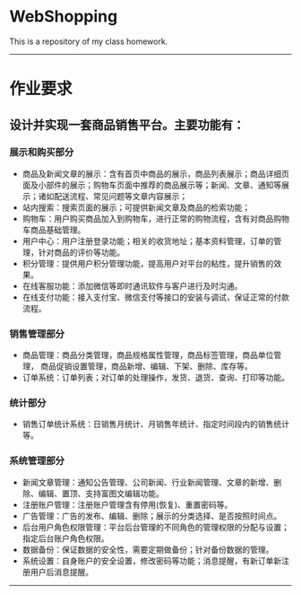 # WebShopping
This is a repository of my class homework.

***
# 作业要求
## 设计并实现一套商品销售平台。主要功能有：
### 展示和购买部分
- 商品及新闻文章的展示：含有首页中商品的展示，商品列表展示；商品详细页面及小部件的展示；购物车页面中推荐的商品展示等；新闻、文章、通知等展示；诸如配送流程、常见问题等文章内容展示；
- 站内搜索：搜索页面的展示；可提供新闻文章及商品的检索功能；
- 购物车：用户购买商品加入到购物车，进行正常的购物流程，含有对商品购物车商品基础管理。
- 用户中心：用户注册登录功能；相关的收货地址；基本资料管理，订单的管理，针对商品的评价等功能。
- 积分管理：提供用户积分管理功能，提高用户对平台的粘性，提升销售的效果。
- 在线客服功能：添加微信等即时通讯软件与客户进行及时沟通。
- 在线支付功能：接入支付宝、微信支付等接口的安装与调试，保证正常的付款流程。
### 销售管理部分
+ 商品管理：商品分类管理，商品规格属性管理，商品标签管理，商品单位管理， 商品促销设置管理，商品新增、编辑、下架、删除、库存等。
+ 订单系统：订单列表；对订单的处理操作，发货、退货、查询、打印等功能。
### 统计部分
- 销售订单统计系统：日销售月统计、月销售年统计、指定时间段内的销售统计等。
### 系统管理部分
+ 新闻文章管理：通知公告管理、公司新闻、行业新闻管理、文章的新增、删除、编辑、置顶、支持富图文编辑功能。
+ 注册账户管理：注册账户管理含有停用(恢复)、重置密码等。
+ 广告管理：广告的发布、编辑、删除；展示的分类选择、是否按照时间点。
+ 后台用户角色权限管理：平台后台管理的不同角色的管理权限的分配与设置；指定后台账户角色权限。
+ 数据备份：保证数据的安全性，需要定期做备份；针对备份数据的管理。
+ 系统设置：自身账户的安全设置，修改密码等功能；消息提醒，有新订单新注册用户后消息提醒。
***